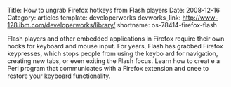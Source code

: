Title: How to ungrab Firefox hotkeys from Flash players
Date: 2008-12-16
Category: articles
template: developerworks
devworks_link: http://www-128.ibm.com/developerworks/library/
shortname: os-78414-firefox-flash

Flash players and other embedded applications in Firefox require their
own hooks for keyboard and mouse input. For years, Flash has grabbed
Firefox keypresses, which stops people from using the keybo ard for
navigation, creating new tabs, or even exiting the Flash focus. Learn
how to creat e a Perl program that communicates with a Firefox extension
and cnee to restore your keyboard functionality. 
